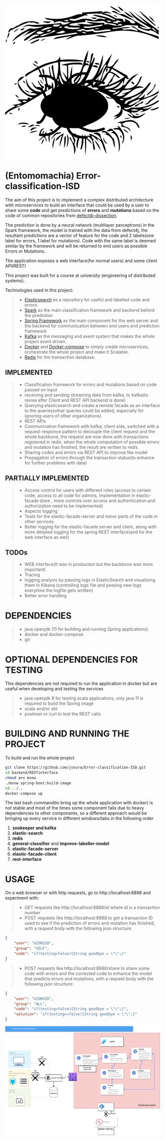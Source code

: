 ![image](https://github.com/josura/Error-classification-ISD/blob/main/Entomachia_logo.png?raw=true)

# (Entomomachia) Error-classification-ISD
The aim of this project is to implement a complex distributed architecture with microservices to build an interface that could be used by a user to share some **code** and get predictions of **errors** and **mutations** based on the code of common repositories from [defect4j-dissection](https://github.com/program-repair/defects4j-dissection).

The prediction is done by a neural network (multilayer perceptrons) in the Spark framework, the model is trained with the data from defect4j, the resultant predictions are a vector of feature for the code and 2 labels(one label for errors, 1 label for mutations). 
Code with the same label is deemed similar by the framework and will be returned to end users as possible Errors or Mutations.

The application exposes a web interface(for normal users) and some client API(REST) 

This project was built for a course at university (engineering of distributed systems).

Technologies used in this project:
> - [Elasticsearch](https://www.elastic.co/) as a repository for useful and labelled code and errors.
> - [Spark](https://spark.apache.org/) as the main classification framework and backend behind the prediction
> - [Spring Framework](https://www.google.com/search?client=firefox-b-d&q=spring) as the main component for the web server and the backend for communication between end users and prediction framework
> - [Kafka](https://www.confluent.io/what-is-apache-kafka/?utm_medium=sem&utm_source=google&utm_campaign=ch.sem_br.nonbrand_tp.prs_tgt.kafka_mt.xct_rgn.emea_lng.eng_dv.all_con.kafka-general&utm_term=kafka&creative=&device=c&placement=&gclid=CjwKCAjw7--KBhAMEiwAxfpkWI5WuMmACbZnsIRBemzfwiqFWKfgoY9WfTjr2mPf2p7OdkaOvl1AFhoCdbIQAvD_BwE) as the messaging and event system that makes the whole project event driven.
> - [Docker](https://www.docker.com/) and [Docker-compose](https://docs.docker.com/compose/) to simply create microservices, orchestrate the whole project and make It Scalable.
> - [Redis](https://www.redis.com/) for the transaction database.

## IMPLEMENTED
> - Classification framework for errors and mutations based on code passed on input
> - receiving and sending streaming data from kafka, to kafka(to revise after Client and REST API backend is done)
> - Querying elasticsearch and create a remote facade as an interface to the queries(other queries could be added, especially for ignoring users of other organizations).
> - REST APIs
> - Communication framework with kafka, client side, switched with a request-responce pattern to decouple the client request and the whole backbone, the request are now done with transactions registered in redis, when the whole computation of possible errors and mutation has finished, the result are written to redis.
> - Sharing codes and errors via REST API to improve the model
> - Propagation of errors through the transaction status(to enhance for further problems with data)

## PARTIALLY IMPLEMENTED
> - Access control for users with different roles (access to certain code, access to all code for admins, implementation in elastic-facade done , more controls over access and authentication and authorization need to be implemented)
> - Aspects logging
> - Tests for the elastic-facade-server and minor parts of the code in other services
> - Better logging for the elastic-facade server and client, along with more detailed logging for the spring REST interface(and for the web interface as well)

## TODOs
> - WEB interface(It was in production but the backbone was more important)
> - Tracing
> - logging analysis by passing logs in ElasticSearch and visualizing them in Kibana (controlling logs file and passing new logs everytime the logfile gets written)
> - Better error handling

# DEPENDENCIES
> - java openjdk (11 for building and running Spring applications)
> - docker and docker-compose
> - git

# OPTIONAL DEPENDENCIES FOR TESTING
This dependencies are not required to run the application in docker but are useful when developing and testing the services
> - java openjdk 8 for testing scala applications, only java 11 is required to build the Spring image
> - scala and/or sbt
> - postman or curl to test the REST calls

# BUILDING AND RUNNING THE PROJECT
To build and run the whole project
```bash
git clone https://github.com/josura/Error-classification-ISD.git
cd backend/RESTinterface
chmod a+x mvnw
./mvnw spring-boot:build-image
cd ../..
docker-compose up
```
The last bash command(to bring up the whole application with docker) is not stable and most of the times some component fails due to heavy dependencies to other components, so a different approach would be bringing up every service in different windows/tabs in the following order
1. **zookeeper and kafka**
2. **elastic-search**
3. **redis**
4. **general-classifier** and **improve-labeller-model**
5. **elastic-facade-server**
6. **elastic-facade-client**
7. **rest-interface**

# USAGE
On a web browser or with http requests, go to http://localhost:8888 and experiment with:
> - GET requests like http://localhost:8888/id where id is a transaction number
> - POST requests like http://localhost:8888 to get a transaction ID used to see if the prediction of errors and mutation has finished, with a request body with the following json structure:
```json
{
    "user": "GIORGIO",
    "group": "SELF",
    "code": "if(testing=false){String goodbye = \"\";}"
}
```
> - POST requests like http://localhost:8888/share to share some code with errors and the corrected code to enhance the model that predicts errors and mutations, with a request body with the following json structure:
```json
{
    "user": "GIORGIO",
    "group": "ALL",
    "code": "if(testing=false){String goodbye = \"\";}",
    "solution": "if(testing==false){String goodbye = \"\";}"
}
```
![image](https://github.com/josura/Error-classification-ISD/blob/main/docs/Main.drawio.png?raw=true)